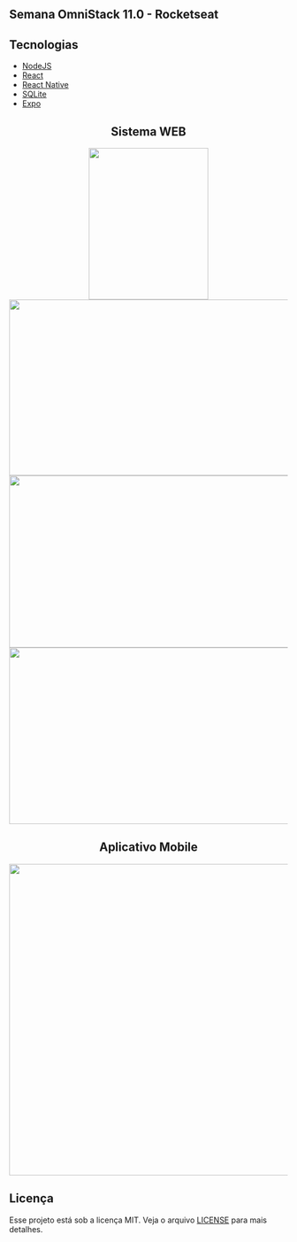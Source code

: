 ## Semana OmniStack 11.0 - Rocketseat

## Tecnologias

  - [NodeJS](https://nodejs.org/en/)
  - [React](https://reactjs.org)
  - [React Native](https://facebook.github.io/react-native/)
  - [SQLite](https://www.sqlite.org/index.html)
  - [Expo](https://expo.io/)

<div align="center">
  <h2>Sistema WEB</h2>
  <img src="https://rayra-abreu.github.io/beTheHero/frontend/src/assets/login.PNG" height="274" width="216">
  <img src="https://rayra-abreu.github.io/beTheHero/frontend/src/assets/cadastroONG.PNG" height="318" width="598">
</div>
<div align="center">
  <img src="https://rayra-abreu.github.io/beTheHero/frontend/src/assets/cadastroCaso.PNG" height="311" width="598">
  <img src="https://rayra-abreu.github.io/beTheHero/frontend/src/assets/casos.PNG" height="319" width="590">
 </div>
 
<div align="center">
  <h2>Aplicativo Mobile</h2>
  <img src="https://rayra-abreu.github.io/beTheHero/frontend/src/assets/app.png" height="563" width="547">
</div
  
---
  
## Licença

Esse projeto está sob a licença MIT. Veja o arquivo [LICENSE](LICENSE.md) para mais detalhes.
